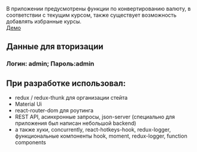 В приложении предусмотрены функции по конвертированию валюту, в соответствии с текущим курсом, также существует возможность добавлять избранные курсы.  
[Демо](https://contactsmanager-lors.herokuapp.com/)   

## Данные для вторизации
### Логин: admin; Пароль:admin

## При разработке использовал:
* redux / redux-thunk для организации стейта
* Material Ui
* react-router-dom для роутинга
* REST API, асинхронные запросы, json-server (специально для приложения был написан небольшой backend)
* а также хуки, concurrently, react-hotkeys-hook, redux-logger, функциональные компоненты
hook, moment, redux-logger, function components
